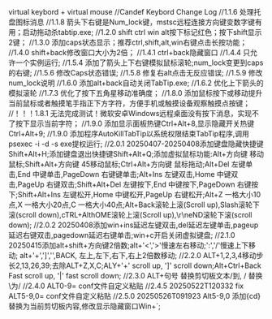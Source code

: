 virtual keybord + virtual mouse
//Candef Keybord Change Log
//1.1.6 处理托盘图标消息
//1.1.8 箭头下右键是Num_lock键，mstsc远程连接方向键变数字键有用；启动拖动杀tabtip.exe;
//1.2.0 shift ctrl win alt按下标记红色；按下shift显示2键；
//1.3.0 添加caps状态显示；推荐ctrl,shift,alt,win右键点击长按功能；
//1.4.0 shift+back修改窗口大小为2倍；
//1.4.1 ctrl+back隐藏窗口
//1.4.4 只允许一个实例运行;
//1.5.4 添加了箭头上下右键模拟鼠标滚轮;num_lock变更到caps的右键;
//1.5.6 修改Caps状态错误;
//1.5.8 修复右alt点击无反应错误;
//1.5.9 修改num_lock说明
//1.6.0 添加alt+back自动关闭TabTip.exe;
//1.6.2 优化上下箭头的模拟滚轮
//1.7.3 优化了按下五角星移动准确度；
//1.8.0 添加鼠标按下或移动提升当前鼠标或者触摸笔手指正下方字符，方便手机或触摸设备观察触摸点按键；
//！！！1.8.1 无法完成测试！微软安卓Windows远程桌面没有按下消息，实现不了按下显示当前字符；
//1.9.0 添加显示面板热键Ctrl+Alt+8,显示隐藏开关热键Ctrl+Alt+9;
//1.9.0 添加程序AutoKillTabTip以系统权限结束TabTip程序,调用psexec -i -d -s exe提权运行;
//2.0.1 20250407-20250408添加键盘隐藏快捷键Shift+Alt+H;添加键盘退出快捷键Shift+Alt+Q;添加虚拟鼠标功能:Alt+方向键 移动鼠标;Shift+Alt+方向键 45移动鼠标;Ctrl+Alt+方向键 鼠标拖动;Alt+Del 左键单击,End 中键单击,PageDown 右键键单击;Alt+Ins 左键双击,Home 中键双击,PageUp 右键双击;Shift+Alt+Del 左键按下,End 中键按下,PageDown 右键按下;Shift+Alt+Ins 左键松开,Home 中键松开,PageUp 右键松开;Alt+Z 一格大小10点,X 一格大小20点,C 一格大小40点;Alt+Back滚轮上滚(Scroll up),Slash滚轮下滚(scroll down),cTRL+AlthOME滚轮上滚(Scroll up),\r\neND滚轮下滚(scroll down);
//2.0.2 20250408添加win+ins延迟左键双击,del延迟左键单击,pageup延迟右键双击,pagedown延迟右键单击;win+c开启关闭虚拟键盘;
//2.1.0 20250415添加alt+shift+方向键2倍数;alt+'<','>'慢速左右移动;':','/'慢速上下移动;  alt+'+',']','\',BACK, 左上,左下,右下,右上2倍数移动;
//2.2.0 ALT+1,2,3,4移动步长2,13,26,39;去除ALT+Z,X,C;ALY+'+' scroll  up, ']' scroll down;Alt+Ctrl+Back Fast scroll up, '|' fast scroll down;
//2.3.0 ALT+句号 替换剪切板文本/到\, / 替换\为/
//2.4.0 ALT0-9= conf文件自定义粘贴
//2.4.5 20250522T120332 fix ALT5-9,0= conf文件自定义粘贴
//2.5.0 20250526T091923 Alt5-9,0 添加{cd}替换为当前剪切板内容,修改显示隐藏窗口Win+`;

